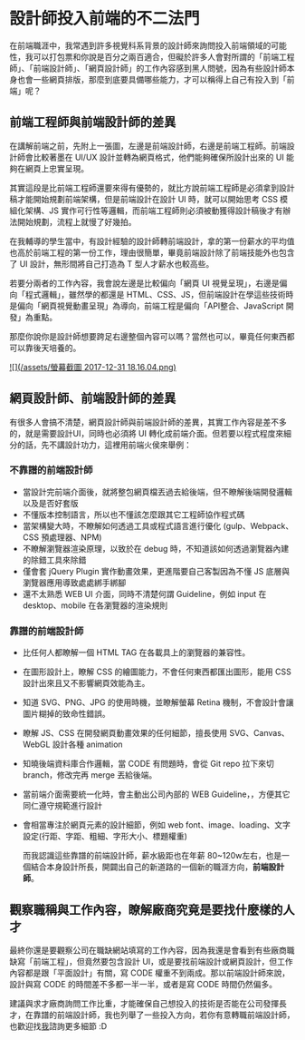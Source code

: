 # 設計師投入前端的不二法門

在前端職涯中，我常遇到許多視覺科系背景的設計師來詢問投入前端領域的可能性，我可以打包票和你說是百分之兩百適合，但礙於許多人會對所謂的「前端工程師」、「前端設計師」、「網頁設計師」的工作內容感到黑人問號，因為有些設計師本身也會一些網頁排版，那麼到底要具備哪些能力，才可以稱得上自己有投入到「前端」呢？

## 前端工程師與前端設計師的差異

在講解前端之前，先附上一張圖，左邊是前端設計師，右邊是前端工程師。前端設計師會比較著墨在 UI/UX 設計並轉為網頁格式，他們能夠確保所設計出來的 UI 能夠在網頁上忠實呈現。

其實這段是比前端工程師還要來得有優勢的，就比方說前端工程師是必須拿到設計稿才能開始規劃前端架構，但是前端設計在設計 UI 時，就可以開始思考 CSS 模組化架構、JS 實作可行性等邏輯，而前端工程師則必須被動獲得設計稿後才有辦法開始規劃，流程上就慢了好幾拍。

在我輔導的學生當中，有設計經驗的設計師轉前端設計，拿的第一份薪水的平均值也高於前端工程的第一份工作，理由很簡單，畢竟前端設計除了前端技能外也包含了 UI 設計，無形間將自己打造為 T 型人才薪水也較高些。

若要分兩者的工作內容，我會說左邊是比較偏向「網頁 UI 視覺呈現」，右邊是偏向「程式邏輯」，雖然學的都還是 HTML、CSS、JS，但前端設計在學這些技術時是偏向「網頁視覺動畫呈現」為導向，前端工程是偏向「API整合、JavaScript 開發」為重點。

那麼你說你是設計師想要跨足右邊整個內容可以嗎？當然也可以，畢竟任何東西都可以靠後天培養的。

[![](/assets/螢幕截圖 2017-12-31 18.16.04.png)](https://www.lynda.com/Web-Web-Foundations-tutorials/Front-end-design/158666/158685-4.html)

## 網頁設計師、前端設計師的差異

有很多人會搞不清楚，網頁設計師與前端設計師的差異，其實工作內容是差不多的，就是需要設計UI，同時也必須將 UI 轉化成前端介面。但若要以程式程度來細分的話，先不講設計功力，這裡用前端火侯來舉例：

### 不靠譜的前端設計師

* 當設計完前端介面後，就將整包網頁檔丟過去給後端，但不瞭解後端開發邏輯以及是否好套版
* 不懂版本控制語言，所以也不懂該怎麼跟其它工程師協作程式碼
* 當架構變大時，不瞭解如何透過工具或程式語言進行優化 \(gulp、Webpack、CSS 預處理器、NPM\)
* 不瞭解瀏覽器渲染原理，以致於在 debug 時，不知道該如何透過瀏覽器內建的除錯工具來除錯
* 僅會套 jQuery Plugin 實作動畫效果，更進階要自己客製因為不懂 JS 底層與瀏覽器應用導致處處綁手綁腳
* 還不太熟悉 WEB UI 介面，同時不清楚何謂 Guideline，例如 input 在 desktop、mobile 在各瀏覽器的渲染規則

### 靠譜的前端設計師

* 比任何人都瞭解一個 HTML TAG 在各載具上的瀏覽器的兼容性。
* 在圖形設計上，瞭解 CSS 的繪圖能力，不會任何東西都匯出圖形，能用 CSS 設計出來且又不影響網頁效能為主。
* 知道 SVG、PNG、JPG 的使用時機，並瞭解螢幕 Retina 機制，不會設計會讓圖片糊掉的致命性錯誤。
* 瞭解 JS、CSS 在開發網頁動畫效果的任何細節，擅長使用 SVG、Canvas、WebGL 設計各種 animation
* 知曉後端資料庫合作邏輯，當 CODE 有問題時，會從 Git repo 拉下來切 branch，修改完再 merge 丟給後端。
* 當前端介面需要統一化時，會主動出公司內部的 WEB Guideline，，方便其它同仁遵守規範進行設計
* 會相當專注於網頁元素的設計細節，例如 web font、image、loading、文字設定\(行距、字距、粗細、字形大小、標題權重\)

  而我認識這些靠譜的前端設計師，薪水級距也在年薪 80~120w左右，也是一個結合本身設計所長，開闢出自己的新道路的一個新的職涯方向，**前端設計師**。

## 觀察職稱與工作內容，瞭解廠商究竟是要找什麼樣的人才

最終你還是要觀察公司在職缺網站填寫的工作內容，因為我還是會看到有些廠商職缺寫「前端工程」，但竟然要包含設計 UI，或是要找前端設計或網頁設計，但工作內容都是跟「平面設計」有關，寫 CODE 權重不到兩成。那以前端設計師來說，設計與寫 CODE 的時間差不多都一半一半，或者是寫 CODE 時間仍然偏多。

建議與求才廠商詢問工作比重，才能確保自己想投入的技術是否能在公司發揮長才，在靠譜的前端設計師，我也列舉了一些投入方向，若你有意轉職前端設計師，也歡迎找[我](https://www.gitbook.com/book/mrliao/f2ebook/edit#)諮詢更多細節 :D

